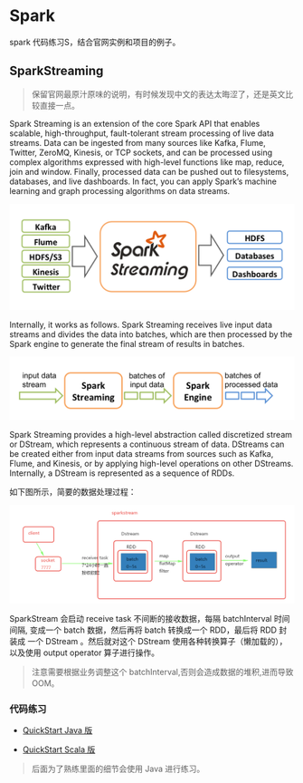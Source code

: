 # Spark 

spark 代码练习S，结合官网实例和项目的例子。

## SparkStreaming 

> 保留官网最原汁原味的说明，有时候发现中文的表达太晦涩了，还是英文比较直接一点。

Spark Streaming is an extension of the core Spark API that enables scalable, high-throughput, fault-tolerant stream processing of live data streams. Data can be ingested from many sources like Kafka, Flume, Twitter, ZeroMQ, Kinesis, or TCP sockets, and can be processed using complex algorithms expressed with high-level functions like map, reduce, join and window. Finally, processed data can be pushed out to filesystems, databases, and live dashboards.
In fact, you can apply Spark’s machine learning and graph processing algorithms on data streams.

![数据源和数据流向](https://github.com/aikuyun/spark-all/blob/master/src/image/streaming-arch.png)

Internally, it works as follows. Spark Streaming receives live input data streams and divides the data into batches, which are then processed by the Spark engine to generate the final stream of results in batches.

![DStream](https://github.com/aikuyun/spark-all/blob/master/src/image/streaming-flow.png)

Spark Streaming provides a high-level abstraction called discretized stream or DStream, which represents a continuous stream of data. DStreams can be created either from input data streams from sources such as Kafka, Flume, and Kinesis, or by applying high-level operations on other DStreams. Internally, a DStream is represented as a sequence of RDDs.

如下图所示，简要的数据处理过程：

![process](https://github.com/aikuyun/spark-all/blob/master/src/image/sparkstreaming01.png)

SparkStream 会启动 receive task 不间断的接收数据，每隔 batchInterval 时间间隔, 变成一个 batch 数据，然后再将 batch 转换成一个 RDD，最后将 RDD 封装成
一个 DStream 。然后就对这个 DStream 使用各种转换算子（懒加载的），以及使用 output operator 算子进行操作。

> 注意需要根据业务调整这个 batchInterval,否则会造成数据的堆积,进而导致 OOM。

### 代码练习

- [QuickStart Java 版 ](https://github.com/aikuyun/spark-all/blob/master/src/main/java/com/cuteximi/spark/streaming/SparkStreamQuickStart.java)

- [QuickStart Scala 版 ](https://github.com/aikuyun/spark-all/blob/master/src/main/scala/com/cuteximi/spark/streaming/StreamingQuickStart.scala)

> 后面为了熟练里面的细节会使用 Java 进行练习。

